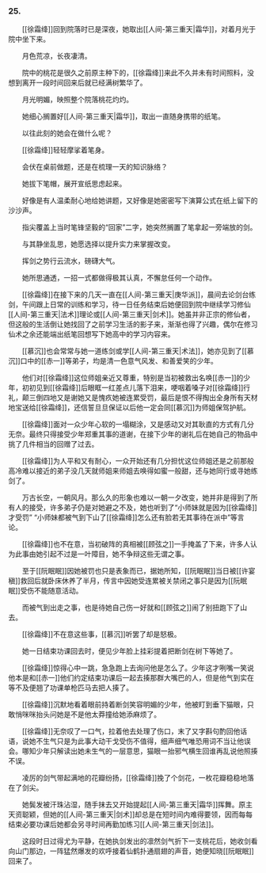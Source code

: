 ### 25.

　　[[徐霜绛]]回到院落时已是深夜，她取出[[人间-第三重天|霜华]]，对着月光于院中坐下来。

　　月色荒凉，长夜凄清。

　　院中的桃花是很久之前原主种下的，[[徐霜绛]]来此不久并未有时间照料，没想到离开一段时间回来后就已经满树繁华了。

　　月光明媚，映照整个院落桃花灼灼。

　　她细心搁置好[[人间-第三重天|霜华]]，取出一直随身携带的纸笔。

　　以往此刻的她会在做什么呢？

　　[[徐霜绛]]轻轻摩挲着笔身。

　　会伏在桌前做题，还是在梳理一天的知识脉络？

　　她拔下笔帽，展开宣纸思虑起来。

　　好像是有人温柔耐心地给她讲题，又好像是她密密写下演算公式在纸上留下的沙沙声。

　　指尖覆盖上当时笔锋坚毅的“回家”二字，她突然搁置了笔拿起一旁端放的剑。

　　与其静坐乱思，她愿选择以提升实力来掌握改变。

　　挥剑之势行云流水，磅礴大气。

　　她所思通透，一招一式都做得极其认真，不懈怠任何一个动作。

　　[[徐霜绛]]在接下来的几天一直在[[人间-第三重天|庚华派]]，晨间去论剑台练剑，午间跟上日常的训练和学习，待一日任务结束后她便回到院中继续学习修仙[[人间-第三重天|法术]]理论或[[人间-第三重天|剑术]]。她虽并非正宗的修仙者，但这般的生活倒让她找回了之前学习生活的影子来，渐渐也得了兴趣，偶尔在修习仙术之余还能端出纸笔回想写下她高中的学习内容来。

　　[[慕沉]]也会常常与她一道练剑或学[[人间-第三重天|术法]]，她亦见到了[[慕沉]]口中的[[赤一]]等弟子，均是清一色意气风发、和善爱笑的少年。

　　他们对[[徐霜绛]]这位师姐亲近又尊重，特别是当初被救出名唤[[赤一]]的少年，初初见到[[徐霜绛]]后眼眶一红差点儿落下泪来，哽咽着嗓子对[[徐霜绛]]行礼，颠三倒四地又是谢她又是愧疚她被连累受罚，最后是恨不得掏出全身所有天材地宝送给[[徐霜绛]]，还信誓旦旦保证以后他一定会同[[慕沉]]为师姐保驾护航。

　　[[徐霜绛]]面对一众少年心软的一塌糊涂，又是感动又对其耿直的方式有几分无奈。最终只得接受少年郑重其事的道谢，在接下少年的谢礼后在她自己的物品中挑了几件相当的回赠了过去。

　　[[徐霜绛]]为人平和又有耐心，一众开始还有几分担忧这位师姐还是之前那般高冷难以接近的弟子没几天就师姐来师姐去唤得如蜜一般甜，还与她同行或寻她练剑了。

　　万古长空，一朝风月。那么久的形象也难以一朝一夕改变，她并非是得到了所有人的接受，许多弟子仍是对她避之不及，她也听到了“小师妹就是因为[[徐霜绛]]才受罚” “小师妹都被气到下山了[[徐霜绛]]怎么还有脸若无其事待在派中”等言论。

　　[[徐霜绛]]也不在意，当初破阵的真相被[[顾弦之]]一手掩盖了下来，许多人认为此事由她引起不过是一叶障目，她不争辩这些无谓之事。

　　至于[[阮眠眠]]因她被罚也只是表象而已，据她所知，[[阮眠眠]]当日被[[许宴稹]]救回后就卧床休养了半月，传言中因她受连累被关禁闭之事只是因为[[阮眠眠]]受伤不能随意活动。

　　而被气到出走之事，也是待她自己伤一好就和[[顾弦之]]闹了别扭跑下了山去。

　　[[徐霜绛]]不在意这些事，[[慕沉]]听罢了却是怒极。

　　她一日结束功课回去时，便见少年脸上挂彩提着把断剑在树下等她了。

　　[[徐霜绛]]惊得心中一跳，急急跑上去询问他是怎么了。少年这才咧嘴一笑说他本是和[[赤一]]他们约定结束功课后一起去揍那群大嘴巴的人，但是他气到实在等不及便翘了功课单枪匹马去把人揍了。

　　[[徐霜绛]]沉默地看着眼前持着断剑笑容明媚的少年，他被盯到垂下猫眼，只敢悄咪咪抬头问她是不是他太莽撞给她添麻烦了。

　　[[徐霜绛]]无奈叹了一口气，拉着他去处理了伤口，末了又字斟句酌回他话语，说她不生气只是为此事大动干戈受伤不值得，细声细气唯恐用词不当让他误会。哪知少年只解读出她未生气的一层意思，猫眼一抬邪气横生回谁再乱说他照揍不误。

　　凌厉的剑气带起满地的花瓣纷扬，[[徐霜绛]]挽了个剑花，一枚花瓣稳稳地落在了剑尖。

　　她鬓发被汗珠沾湿，随手抹去又开始提起[[人间-第三重天|霜华]]挥舞。原主天资聪颖，但她的[[人间-第三重天|剑术]]却总是在短时间内难得要领，因而每每结束必要功课后她都会另寻时间再勤加练习[[人间-第三重天|剑法]]。

　　这段时日过得尤为平静，在她执剑发出的凛然剑气折下一支桃花后，她收剑看向山门那边，一阵猛然爆发的欢呼接着仙鹤扑通扇翅的声音，她便知晓[[阮眠眠]]回来了。